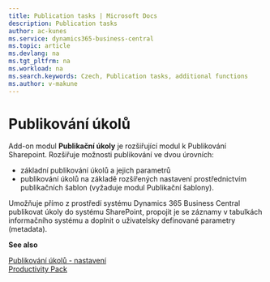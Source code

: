 ```yaml
---
title: Publication tasks | Microsoft Docs
description: Publication tasks
author: ac-kunes
ms.service: dynamics365-business-central
ms.topic: article
ms.devlang: na
ms.tgt_pltfrm: na
ms.workload: na
ms.search.keywords: Czech, Publication tasks, additional functions
ms.author: v-makune
---
```

# Publikování úkolů

Add-on modul **Publikační úkoly** je rozšiřující modul k Publikování Sharepoint. Rozšiřuje možnosti publikování ve dvou úrovních:
- základní publikování úkolů a jejich parametrů
- publikování úkolů na základě rozšířených nastavení prostřednictvím publikačních šablon (vyžaduje modul Publikační šablony).

Umožňuje přímo z prostředí systému Dynamics 365 Business Central publikovat úkoly do systému SharePoint, propojit je se záznamy v tabulkách informačního systému a doplnit o uživatelsky definované parametry (metadata).


**See also**

[Publikování úkolů - nastavení](ac-publication-tasks-setup.md)  
[Productivity Pack](ac-productivity-pack.md)
